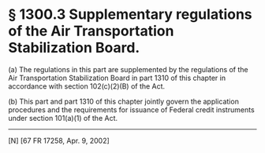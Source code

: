 # § 1300.3   Supplementary regulations of the Air Transportation Stabilization Board.

(a) The regulations in this part are supplemented by the regulations of the Air Transportation Stabilization Board in part 1310 of this chapter in accordance with section 102(c)(2)(B) of the Act.


(b) This part and part 1310 of this chapter jointly govern the application procedures and the requirements for issuance of Federal credit instruments under section 101(a)(1) of the Act. 



---

[N] [67 FR 17258, Apr. 9, 2002]




